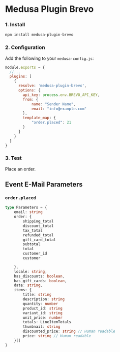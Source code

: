 # Medusa Plugin Brevo


### 1. Install

```bash
npm install medusa-plugin-brevo
```


### 2. Configuration

Add the following to your `medusa-config.js`:

```js
module.exports = {
  //...
  plugins: [
    {
      resolve: 'medusa-plugin-brevo',
      options: {
        api_key: process.env.BREVO_API_KEY,
        from: {
            name: "Sender Name",
            email: "info@example.com"
        },
        template_map: {
            "order.placed": 21
        }
      }
    }
  ]
}
```

### 3. Test

Place an order.






## Event E-Mail Parameters

### `order.placed`

```typescript
type Parameters = {
    email: string
    order: {
        shipping_total
        discount_total
        tax_total
        refunded_total
        gift_card_total
        subtotal
        total
        customer_id
        customer

    },
    locale: string,
    has_discounts: boolean,
    has_gift_cards: boolean,
    date: string,
    items: {
        title: string
        description: string
        quantity: number
        product_id: string
        variant_id: string
        unit_price: number
        totals: LineItemTotals
        thumbnail: string
        discounted_price: string // Human readable
        price: string // Human readable
    }[]
}
```
